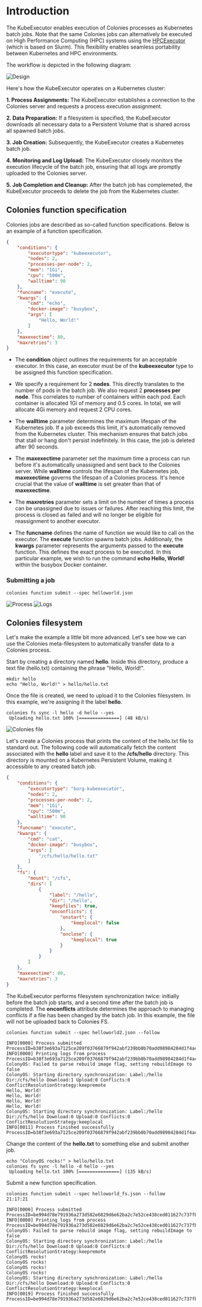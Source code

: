 # Introduction
The KubeExecutor enables execution of Colonies processes as Kubernetes batch jobs. Note that the same Colonies jobs can alternatively be executed on High Performance Computing (HPC) systems using the [HPCExecutor](https://github.com/colonyos/executors/tree/main/hpc) (which is based on Slurm). This flexibility enables seamless portability between Kubernetes and HPC environments.

The workflow is depicted in the following diagram:

![Design](docs/KubeExecutorDesign.png)

Here's how the KubeExecutor operates on a Kubernetes cluster:

**1. Process Assignments:** The KubeExecutor establishes a connection to the Colonies server and requests a process execution assignment.

**2. Data Preparation:** If a filesystem is specified, the KubeExecutor downloads all necessary data to a Persistent Volume that is shared across all spawned batch jobs.

**3. Job Creation:** Subsequently, the KubeExecutor creates a Kubernetes batch job.

**4. Monitoring and Log Upload:** The KubeExecutor closely monitors the execution lifecycle of the batch job, ensuring that all logs are promptly uploaded to the Colonies server.

**5. Job Completion and Cleanup:**  After the batch job has complemeted, the KubeExecutor proceeds to delete the job from the Kubernetes cluster.

## Colonies function specification
Colonies jobs are described as so-called function specifications. Below is an example of a function specification.

```json
{
    "conditions": {
        "executortype": "kubeexecutor",
        "nodes": 2,
        "processes-per-node": 2,
        "mem": "1Gi",
        "cpu": "500m",
        "walltime": 90
    },
    "funcname": "execute",
    "kwargs": {
        "cmd": "echo",
        "docker-image": "busybox",
        "args": [
            "Hello, World!"
        ]
    },
    "maxexectime": 80,
    "maxretries": 3
}
```

* The **condition** object outlines the requirements for an acceptable executor. In this case, an executor must be of the **kubeexecutor** type to be assigned this function specification. 

* We specify a requirement for 2 **nodes**. This directly translates to the number of pods in the batch job. We also request 2 **processes per node**. This correlates to number of containers within each pod. Each container is allocated 1Gi of memory and 0.5 cores. In total, we will allocate 4Gi memory and request 2 CPU cores.

* The **walltime** parameter determines the maximum lifespan of the Kubernetes job. If a job exceeds this limit, it's automatically removed from the Kubernetes cluster. This mechanism ensures that batch jobs that stall or hang don't persist indefinitely. In this case, the job is deleted after 90 seconds.

* The **maxexectime** parameter set the maximum time a process can run before it's automatically unassigned and sent back to the Colonies server. While **walltime** controls the lifespan of the Kubernetes job, **maxexectime** governs the lifespan of a Colonies process.
It's hence crucial that the value of **walltime** is set greater than that of **maxexectime**.

* The **maxretries** parameter sets a limit on the number of times a process can be unassigned due to issues or failures. After reaching this limit, the process is closed as failed and will no longer be eligible for reassignment to another executor.

* The **funcname** defines the name of function we would like to call on the executor. The **execute** function spawns batch jobs. Additionaly, the **kwargs** parameter represents the arguments passed to the **execute** function. This defines the exact process to be executed. In this particular example, we wish to run the command **echo Hello, World!** within the busybox Docker container.

### Submitting a job
```console
colonies function submit --spec helloworld.json 
```

![Process](docs/process.png)
![Logs](docs/processlog.png)

## Colonies filesystem 
Let's make the example a little bit more advanced. Let's see how we can use the Colonies meta-filesystem to automatically transfer data to a Colonies process. 

Start by creating a directory named **hello**. Inside this directory, produce a text file (hello.txt) containing the phrase "Hello, World!".
```console
mkdir hello
echo "Hello, World!" > hello/hello.txt 
```

Once the file is created, we need to upload it to the Colonies filesystem. In this example, we're assigning it the label **hello**.

```console
colonies fs sync -l hello -d hello --yes
 Uploading hello.txt 100% [===============] (48 kB/s)
```

![Colonies file](docs/hellofile.png)

Let's create a Colonies process that prints the content of the hello.txt file to standard out. The following code will automatically fetch the content associated with the **hello** label and save it to the **/cfs/hello** directory. This directory is mounted on a Kubernetes Persistent Volume, making it accessible to any created batch job.

```json
{
    "conditions": {
        "executortype": "borg-kubeexecutor",
        "nodes": 2,
        "processes-per-node": 2,
        "mem": "1Gi",
        "cpu": "500m",
        "walltime": 90
    },
    "funcname": "execute",
    "kwargs": {
        "cmd": "cat",
        "docker-image": "busybox",
        "args": [
            "/cfs/hello/hello.txt"
        ]
    },
    "fs": {
        "mount": "/cfs",
        "dirs": [
            {
                "label": "/hello",
                "dir": "/hello",
                "keepfiles": true,
                "onconflicts": {
                    "onstart": {
                        "keeplocal": false
                    },
                    "onclose": {
                        "keeplocal": true
                    }
                }
            }
        ]
    },
    "maxexectime": 80,
    "maxretries": 3
}
```

The KubeExecutor performs filesystem synchronization twice: initially before the batch job starts, and a second time after the batch job is completed. The **onconflicts** attribute determines the approach to managing conflicts if a file has been changed by the batch job. In this example, the file will not be uploaded back to Colonies FS.

```console
colonies function submit --spec helloworld2.json --follow

INFO[0000] Process submitted                             ProcessID=b38f3e693a7125ce209f03766879f942abf239bb0b70add98984284d1f4ac6ae
INFO[0000] Printing logs from process                    ProcessID=b38f3e693a7125ce209f03766879f942abf239bb0b70add98984284d1f4ac6ae
ColonyOS: Failed to parse rebuild image flag, setting rebuildImage to false
ColonyOS: Starting directory synchronization: Label:/hello Dir:/cfs/hello Download:1 Upload:0 Conflicts:0 ConflictResolutionStrategy:keepremote
Hello, World!
Hello, World!
Hello, World!
Hello, World!
ColonyOS: Starting directory synchronization: Label:/hello Dir:/cfs/hello Download:0 Upload:0 Conflicts:0 ConflictResolutionStrategy:keeplocal
INFO[0011] Process finished successfully                 ProcessID=b38f3e693a7125ce209f03766879f942abf239bb0b70add98984284d1f4ac6ae
```

Change the content of the **hello.txt** to something else and submit another job.

```console
echo "ColonyOS rocks!" > hello/hello.txt 
colonies fs sync -l hello -d hello --yes
 Uploading hello.txt 100% [===============] (135 kB/s)
```
 
Submit a new function specification.
```console
colonies function submit --spec helloworld_fs.json --follow                                   21:17:21

INFO[0000] Process submitted                             ProcessID=be994d78e791936a273d582e6829d6e62ba2c7e52ce438ced011627c737fb37f
INFO[0000] Printing logs from process                    ProcessID=be994d78e791936a273d582e6829d6e62ba2c7e52ce438ced011627c737fb37f
ColonyOS: Failed to parse rebuild image flag, setting rebuildImage to false
ColonyOS: Starting directory synchronization: Label:/hello Dir:/cfs/hello Download:0 Upload:0 Conflicts:0 ConflictResolutionStrategy:keepremote
ColonyOS rocks!
ColonyOS rocks!
ColonyOS rocks!
ColonyOS rocks!
ColonyOS: Starting directory synchronization: Label:/hello Dir:/cfs/hello Download:0 Upload:0 Conflicts:0 ConflictResolutionStrategy:keeplocal
INFO[0019] Process finished successfully                 ProcessID=be994d78e791936a273d582e6829d6e62ba2c7e52ce438ced011627c737fb37f
```

